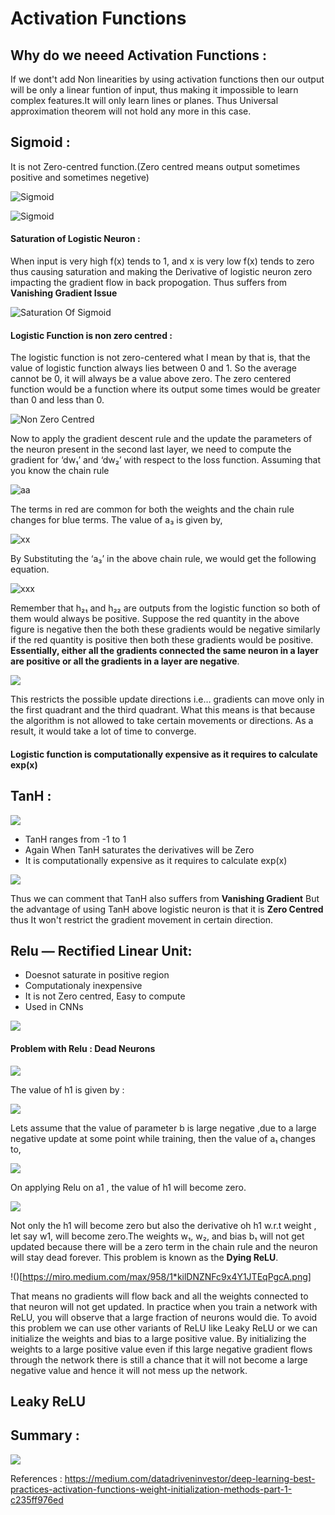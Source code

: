 # Activation Functions

## Why do we neeed Activation Functions :

If we dont't add Non linearities by using activation functions then our output will be only a linear funtion of input, thus making it impossible to learn complex features.It will only learn lines or planes. Thus Universal approximation theorem will not hold any more in this case.

## Sigmoid : 

It is not Zero-centred function.(Zero centred means output sometimes positive and sometimes negetive)

![Sigmoid](https://miro.medium.com/max/4384/1*6A3A_rt4YmumHusvTvVTxw.png)

![Sigmoid](https://miro.medium.com/max/1298/1*cZXcFBwhVb54D0l1-ZAZ7Q.png)


#### Saturation of Logistic Neuron :

When input is very high f(x) tends to 1, and x is very low f(x) tends to zero thus causing saturation and making the Derivative of logistic neuron zero impacting the gradient flow in back propogation. Thus suffers from **Vanishing Gradient Issue**

![Saturation Of Sigmoid](https://miro.medium.com/max/794/1*Dtn5ZDBvNTIqB1IhMwqiZA.png)


#### Logistic Function is non zero centred :
The logistic function is not zero-centered what I mean by that is, that the value of logistic function always lies between 0 and 1. So the average cannot be 0, it will always be a value above zero. The zero centered function would be a function where its output some times would be greater than 0 and less than 0.

![Non Zero Centred](https://miro.medium.com/max/1072/1*RvoLOQn5H4hx2wjFABHb5w.png)

Now to apply the gradient descent rule and the update the parameters of the neuron present in the second last layer, we need to compute the gradient for ‘dw₁’ and ‘dw₂’ with respect to the loss function. Assuming that you know the chain rule

![aa](https://miro.medium.com/max/606/1*rajvDNJUPUmfo5-Y-lSJKw.png)

The terms in red are common for both the weights and the chain rule changes for blue terms. The value of a₃ is given by,

![xx](https://miro.medium.com/max/674/1*5WEk83XkrHFuFQyKeRyLjA.png)

By Substituting the ‘a₃’ in the above chain rule, we would get the following equation.

![xxx](https://miro.medium.com/max/626/1*oTx4cQ_DofTy9rp-n3sV0Q.png)

Remember that h₂₁ and h₂₂ are outputs from the logistic function so both of them would always be positive. Suppose the red quantity in the above figure is negative then the both these gradients would be negative similarly if the red quantity is positive then both these gradients would be positive. **Essentially, either all the gradients connected the same neuron in a layer are positive or all the gradients in a layer are negative**.

![](https://miro.medium.com/max/1228/1*lmow9ZxJL5Jyfwy84SN_nw.png)

This restricts the possible update directions i.e… gradients can move only in the first quadrant and the third quadrant. What this means is that because the algorithm is not allowed to take certain movements or directions. As a result, it would take a lot of time to converge.

#### Logistic function is computationally expensive as it requires to calculate exp(x)


## TanH :

![](https://miro.medium.com/max/1134/1*1FuDQCq9EPlPDMId4nmbNw.png)

* TanH ranges from -1 to 1
* Again When TanH saturates the derivatives will be Zero
* It is computationally expensive as it requires to calculate exp(x)

![](https://miro.medium.com/max/1218/1*__Skz8FEhSxJcgWN57PZsw.png)

Thus we can comment that TanH also suffers from **Vanishing Gradient** But the advantage of using TanH above logistic neuron is that it is **Zero Centred** thus It won't restrict the gradient movement in certain direction.


## Relu — Rectified Linear Unit: 

* Doesnot saturate in positive region
* Computationaly inexpensive
* It is not Zero centred, Easy to compute
* Used in CNNs


![](https://miro.medium.com/max/990/1*a-6BNtyuM2NNzKmcovUTdw.png)

#### Problem with Relu : Dead Neurons

![](https://miro.medium.com/max/413/1*76BCwFsm_yCitxTQ4nwyVA.png)

The value of h1 is given by :

![](https://miro.medium.com/max/1018/1*n-nLFA-oMQPYUnVcAWRXZw.png)

Lets assume that the value of parameter b is large negative ,due to a large negative update at some point while training, then the value of a₁ changes to,

![](https://miro.medium.com/max/1182/1*HR1FmHL1H6vMagsbTTBQCQ.png)

On applying Relu on a1 , the value of h1 will become zero.

![](https://miro.medium.com/max/914/1*wLUEnTGILJikhM4-4pRb9g.png)

Not only the h1 will become zero but also the derivative oh h1 w.r.t weight , let say w1, will become zero.The weights w₁, w₂, and bias b₁ will not get updated because there will be a zero term in the chain rule and the neuron will stay dead forever. This problem is known as the **Dying ReLU**.

!()[https://miro.medium.com/max/958/1*kilDNZNFc9x4Y1JTEqPgcA.png]

That means no gradients will flow back and all the weights connected to that neuron will not get updated. In practice when you train a network with ReLU, you will observe that a large fraction of neurons would die. To avoid this problem we can use other variants of ReLU like Leaky ReLU or we can initialize the weights and bias to a large positive value. By initializing the weights to a large positive value even if this large negative gradient flows through the network there is still a chance that it will not become a large negative value and hence it will not mess up the network.


## Leaky ReLU












## Summary :

![](https://i.stack.imgur.com/cQTjk.png)


References :
https://medium.com/datadriveninvestor/deep-learning-best-practices-activation-functions-weight-initialization-methods-part-1-c235ff976ed


